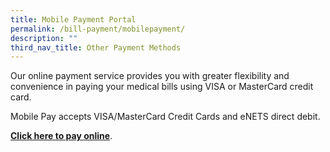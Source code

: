 ```yaml
---
title: Mobile Payment Portal
permalink: /bill-payment/mobilepayment/
description: ""
third_nav_title: Other Payment Methods
---
```

Our online payment service provides you with greater flexibility and convenience in paying your medical bills using VISA or MasterCard credit card.

Mobile Pay accepts VISA/MasterCard Credit Cards and eNETS direct debit.

**[Click here to pay online](https://eservices.healthhub.sg/public/payments/singhealth)**.